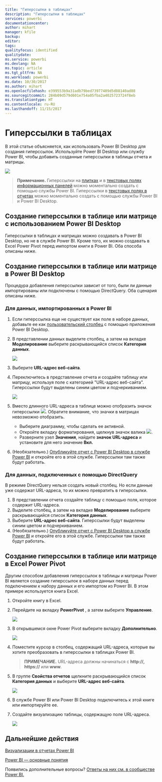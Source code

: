 ```yaml
---
title: "Гиперссылки в таблицах"
description: "Гиперссылки в таблицах"
services: powerbi
documentationcenter: 
author: mihart
manager: kfile
backup: 
editor: 
tags: 
qualityfocus: identified
qualitydate: 
ms.service: powerbi
ms.devlang: NA
ms.topic: article
ms.tgt_pltfrm: NA
ms.workload: powerbi
ms.date: 10/30/2017
ms.author: mihart
ms.openlocfilehash: e399553b9a31adb79bed73977409d5d88140ad88
ms.sourcegitcommit: 284b09d579d601e754a05fba2a4025723724f8eb
ms.translationtype: HT
ms.contentlocale: ru-RU
ms.lasthandoff: 11/15/2017
---
```

# <a name="hyperlinks-in-tables"></a>Гиперссылки в таблицах
В этой статье объясняется, как использовать Power BI Desktop для создания гиперссылок. Используйте Power BI Desktop или службу Power BI, чтобы добавить созданные гиперссылки в таблицы отчета и матрицы. 

![](media/power-bi-hyperlinks-in-tables/hyperlinkedtable.png)

> **Примечание.** Гиперссылки на [плитках](service-dashboard-edit-tile.md) и в [текстовых полях информационных панелей](service-dashboard-add-widget.md) можно моментально создать с помощью службы Power BI. Гиперссылки в [текстовых полях в отчетах](service-add-hyperlink-to-text-box.md) можно моментально создать с помощью службы Power BI и Power BI Desktop.
> 
> 

## <a name="to-create-a-hyperlink-in-a-table-or-matrix-using-power-bi-desktop"></a>Создание гиперссылки в таблице или матрице с использованием Power BI Desktop
Гиперссылки в таблицах и матрицах можно создавать в Power BI Desktop, но не в службе Power BI. Кроме того, их можно создавать в Excel Power Pivot перед импортом книги в Power BI. Оба способа описаны ниже.

## <a name="create-a-table-or-matrix-hyperlink-in-power-bi-desktop"></a>Создание гиперссылки в таблице или матрице в Power BI Desktop
Процедура добавления гиперссылки зависит от того, были ли данные импортированы или подключены с помощью DirectQuery. Оба сценария описаны ниже.

### <a name="for-data-imported-into-power-bi"></a>Для данных, импортированных в Power BI
1. Если гиперссылка еще не существует как поле в наборе данных, добавьте ее как [пользовательский столбец](desktop-common-query-tasks.md) с помощью приложения Power BI Desktop.
2. В представлении данных выделите столбец, а затем на вкладке **Моделирование** выберите раскрывающийся список **Категория данных**.
   
    ![](media/power-bi-hyperlinks-in-tables/pbi_data_category.png)
3. Выберите **URL-адрес веб-сайта**.
4. Переключитесь в представление отчета и создайте таблицу или матрицу, используя поле с категорией "URL-адрес веб-сайта". Гиперссылки будут выделены синим цветом и подчеркиванием.
   
    ![](media/power-bi-hyperlinks-in-tables/power-bi-table-with-hyperlinks2.png)
5. Вместо длинного URL-адреса в таблице можно отобразить значок гиперссылки ![](media/power-bi-hyperlinks-in-tables/power-bi-hyperlink-icon.png). Обратите внимание, что значки в матрицах невозможно отобразить.
   
   * Выберите диаграмму, чтобы сделать ее активной.
   * Откройте вкладку форматирования, щелкнув значок валика ![](media/power-bi-hyperlinks-in-tables/power-bi-paintroller.png).
   * Разверните узел **Значения**, найдите **значок URL-адреса** и установите для него значение **Вкл.**
6. (Необязательно.) [Опубликуйте отчет с Power BI Desktop в службе Power BI](guided-learning/publishingandsharing.yml#step-2) и откройте его в этой службе. Гиперссылки там также будут работать.

### <a name="for-data-connected-with-directquery"></a>Для данных, подключенных с помощью DirectQuery
В режиме DirectQuery нельзя создать новый столбец.  Но если данные уже содержат URL-адреса, то их можно превратить в гиперссылки.

1. В представлении отчета создайте таблицу с помощью поля, которое содержит URL-адреса.
2. Выделите столбец, а затем на вкладке **Моделирование** выберите раскрывающийся список **Категория данных**.
3. Выберите **URL-адрес веб-сайта**. Гиперссылки будут выделены синим цветом и подчеркиванием.
4. (Необязательно.) [Опубликуйте отчет с Power BI Desktop в службе Power BI](guided-learning/publishingandsharing.yml#step-2) и откройте его в этой службе. Гиперссылки там также будут работать.

## <a name="create-a-table-or-matrix-hyperlink-in-excel-power-pivot"></a>Создание гиперссылки в таблице или матрице в Excel Power Pivot
Другим способом добавления гиперссылок в таблицы и матрицы Power BI является создание гиперссылок в наборе данных перед подключением к набору данных и его импортом из Power BI. В этом примере используется книга Excel.

1. Откройте книгу в Excel.
2. Перейдите на вкладку **PowerPivot** , а затем выберите **Управление**.
   
   ![](media/power-bi-hyperlinks-in-tables/createhyperlinkinpowerpivot2.png)
3. В открывшемся окне Power Pivot выберите вкладку **Дополнительно**.
   
   ![](media/power-bi-hyperlinks-in-tables/createhyperlinkinpowerpivot3.png)
4. Поместите курсор в столбец, содержащий URL-адреса, которые вы хотите преобразовать в гиперссылки в таблицах Power BI.
   
   > **ПРИМЕЧАНИЕ.** URL-адреса должны начинаться с **http://, https://** или **www**.
   > 
   > 
5. В группе **Свойства отчетов** щелкните раскрывающийся список **Категория данных** и выберите **URL-адрес веб-сайта**. 
   
   ![](media/power-bi-hyperlinks-in-tables/createhyperlinksnew.png)
6. В службе Power BI или Power BI Desktop подключитесь к этой книге или импортируйте ее.
7. Создайте визуализацию таблицы, содержащую поле URL-адреса.
   
   ![](media/power-bi-hyperlinks-in-tables/hyperlinksintables.gif)

## <a name="next-steps"></a>Дальнейшие действия
[Визуализации в отчетах Power BI](power-bi-report-visualizations.md)

[Power BI — основные понятия](service-basic-concepts.md)

Появились дополнительные вопросы? [Ответы на них см. в сообществе Power BI.](http://community.powerbi.com/)

